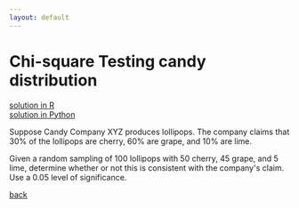 ```yaml
---
layout: default
---
```


# Chi-square Testing candy distribution

[solution in R](solution-r.md) <br>
[solution in Python](solution-python.md)

Suppose Candy Company XYZ produces lollipops. The company claims that 30% of the lollipops are cherry, 60% are grape, and 10% are lime.

Given a random sampling of 100 lollipops with 50 cherry, 45 grape, and 5 lime, determine whether or not this is consistent with the company's claim. Use a 0.05 level of significance.

[back](https://project-dmaestro.github.io/data-interview-qs/)
